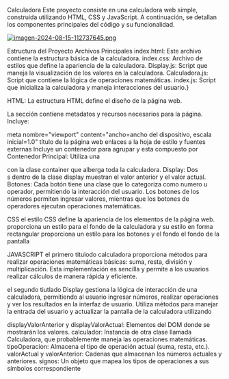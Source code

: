 
 Calculadora
Este proyecto consiste en una calculadora web simple, construida utilizando HTML, CSS y JavaScript. A continuación, se detallan los componentes principales del código y su funcionalidad.

[![imagen-2024-08-15-112737645.png](https://i.postimg.cc/HWPkzt3z/imagen-2024-08-15-112737645.png)](https://postimg.cc/JtZ84ZfH)

Estructura del Proyecto
Archivos Principales
index.html: Este archivo contiene la estructura básica de la calculadora.
index.css: Archivo de estilos que define la apariencia de la calculadora.
Display.js: Script que maneja la visualización de los valores en la calculadora.
Calculadora.js: Script que contiene la lógica de operaciones matemáticas.
index.js: Script que inicializa la calculadora y maneja interacciones del usuario.}

HTML:
La estructura HTML define el diseño de la página web.

La sección contiene metadatos y recursos necesarios para la página. Incluye:

meta nombre="viewport" content="ancho=ancho del dispositivo, escala inicial=1.0"
título de la página web
enlaces a la hoja de estilo y fuentes externas
Incluye un contenedor para agrupar y esta compuesto por
 Contenedor Principal: Utiliza una <div> con la clase container que alberga toda la calculadora.
Display: Dos <div>s dentro de la clase display muestran el valor anterior y el valor actual.
Botones: Cada botón tiene una clase que lo categoriza como numero u operador, permitiendo la interacción del usuario. Los botones de los números permiten ingresar valores, mientras que los botones de operadores ejecutan operaciones matemáticas.

CSS
el estilo CSS define la apariencia de los elementos de la página web.
 proporciona un  estilo  para  el fondo de la calculadora y su estilo en forma rectangular 
proporciona un estilo para los botones y el fondo 
el fondo de la pantalla

JAVASCRIPT
el primero titulodo calculadora proporciona métodos para realizar operaciones matemáticas básicas: suma, resta, división y multiplicación. Esta implementación es sencilla y permite a los usuarios realizar cálculos de manera rápida y eficiente.

el segundo tiutlado Display gestiona la lógica de interacción de una calculadora, permitiendo al usuario ingresar números, realizar operaciones y ver los resultados en la interfaz de usuario. Utiliza métodos para manejar la entrada del usuario y actualizar la pantalla de la calculadora utilizando 

displayValorAnterior y displayValorActual: Elementos del DOM donde se mostrarán los valores.
calculador: Instancia de otra clase llamada Calculadora, que probablemente maneja las operaciones matemáticas.
tipoOperacion: Almacena el tipo de operación actual (suma, resta, etc.).
valorActual y valorAnterior: Cadenas que almacenan los números actuales y anteriores.
signos: Un objeto que mapea los tipos de operaciones a sus símbolos correspondiente





